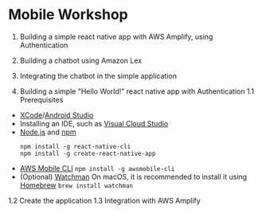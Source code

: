 # Mobile Workshop

1. Building a simple react native app with AWS Amplify, using Authentication
2. Building a chatbot using Amazon Lex
3. Integrating the chatbot in the simple application


1. Building a simple "Hello World!" react native app with Authentication
  1.1 Prerequisites
  
  - [XCode](https://developer.apple.com/xcode/)/[Android Studio](https://developer.android.com/studio/)
  - Installing an IDE, such as [Visual Cloud Studio](https://code.visualstudio.com/download)
  - [Node.js](https://nodejs.org/en/download/) and [npm](https://www.npmjs.com/get-npm)
    ```
    npm install -g react-native-cli
    npm install -g create-react-native-app
    ```
  - [AWS Mobile CLI](https://github.com/aws/awsmobile-cli)
   `npm install -g awsmobile-cli `
  - (Optional) [Watchman](https://facebook.github.io/watchman/)
    On macOS, it is recommended to install it using [Homebrew](https://brew.sh/)
    `brew install watchman`
  
  1.2 Create the application
  1.3 Integration with AWS Amplify
